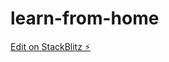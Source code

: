 # learn-from-home

[Edit on StackBlitz ⚡️](https://stackblitz.com/edit/nativescript-stackblitz-templates-wrn2b6)